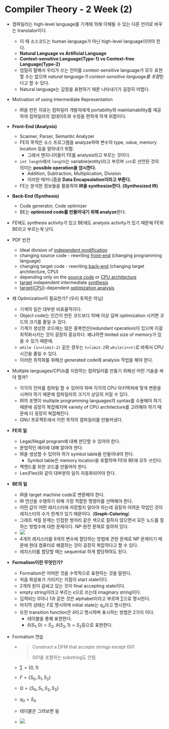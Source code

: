 # Compiler Theory - 2 Week (2)

* 컴파일러는 high-level language를 기계에 의해 이해될 수 있는 다른 언어로 바꾸는 translator이다.

  * 이 때 소스코드는 human language가 아닌 high-level language이어야 한다.
  * **Natural Language vs Artificial Language**
  * **Context-sensitive Language(Type-1) vs Context-free Language(Type-2)**
  * 엄밀히 말해서 우리가 쓰는 언어를 context-sensitive language가 모두 표현할 수는 없으며 *natural language가 context-sensitive language를 포함*한다고 할 수 있다.
  * Natural language는 감정을 표현하기 때문 나타내기가 굉장히 어렵다.

* Motivation of using Intermediate Representation

  * IR을 만든 이유는 컴파일러 개발자에게 portability와 maintainability를 제공하여 컴파일러의 업데이트와 수정을 편하게 하게 위함이다.

* **Front-End (Analysis)**

  * Scanner, Parser, Semantic Analyzer
  * FE의 목적은 소스 프로그램을 analyze하여 변수의 type, value, memory location 등을 알아내기 위함.
    * 그래서 엔지니어들이 FE를 analysis라고 부르는 것이다.
  * `int length`에서 `length`는 variable(entity)라고 부르며 `int`로 선언된 것의 의미는 **possible operation을 암시한다.**
    * Addition, Subtraction, Multiplication, Division
    * 이러한 메커니즘을 **Data Encapsulation이라고 부른다.**
  * FE는 분석한 정보들을 활용하여 **IR을 synthesize한다. (Synthesized IR)**

* **Back-End (Synthesis)**

  * Code generator, Code optimizer
  * BE는 **optimized code를 만들어내기 위해 analyze**한다.

* FE에도 synthesis activity가 있고 BE에도 analysis activity가 있기 때문에 FE와 BE라고 부르는게 낫다.

* PDF 빈칸

  * Ideal division of <u>independent modification</u>
  * changing source code - rewriting <u>front-end</u> (changing programming language)
  * changing target code - rewriting <u>back-end</u> (changing target architecture, CPU)
  * depending only on the <u>source code</u> or <u>CPU architecture</u>
  * <u>target</u> independent intermediate <u>synthesis</u>
  * <u>target(CPU)</u>-dependent <u>optimization analysis</u>

* 왜 Optimization이 필요한가? (우리 토픽은 아님)

  * 기계의 일은 대부분 비효율적이다.
  * Object code는 인간이 만든 코드보다 10배 이상 길며 optimization 시키면 코드의 크기를 줄일 수 있다.
  * 기계가 생성한 코드에는 많은 중복연산(redundant operation)이 있으며 이걸 최적화시키는 것이 굉장히 중요하다. 왜냐하면 limited size of memory가 있을 수 있기 때문에.
  * `while (i<=limit-2)` 같은 경우는 `t=limit-2`와 `while(i<=t)`로 바꿔서 CPU 시간을 줄일 수 있다.
  * 이러한 최적화를 위해선 generated code에 analysis 작업을 해야 한다.

* Multiple languages/CPUs를 지원하는 컴파일러를 만들기 위해선 어떤 기술을 써야 할까?

  * 각각의 언어를 컴파일 할 수 있어야 하며 각각의 CPU 아키텍쳐에 맞게 변환을 시켜야 하기 때문에 컴파일러의 크기가 상당히 커질 수 있다.
  * IR의 포맷이 multiple programming languages의 syntax를 수용해야 하기 때문에 굉장히 복잡해지며 variety of CPU architecture를 고려해야 하기 때문에 더 굉장히 복잡해진다.
  * GNU 프로젝트에서 이런 목적의 컴파일러를 만들어냈다.

* **FE의 일**

  * Legal/Illegal program에 대해 판단할 수 있어야 한다.
  * 문법적인 에러에 대해 알아야 한다.
  * IR을 생성할 수 있어야 하가 symbol table을 만들어내야 한다.
    * Symbol table은 memory location을 포함하며 FE와 BE에 모두 쓰인다.
  * 백엔드를 위한 코드를 만들어야 한다.
  * Lex(Flex)와 같이 대부분의 일이 자동화되어야 한다.

* **BE의 일**

  * IR을 target machine code로 변환해야 한다.
  * IR 연산을 수행하기 위해 가장 적합한 명령어를 선택해야 한다.
  * 어떤 값이 어떤 레지스터에 저장할지 알아야 하는데 굉장히 어려운 작업인 것이 레지스터의 수가 한계가 있기 때문이다. (**Graph-Coloring**)
  * 그래프 색칠 문제는 인접한 쌍끼리 같은 색으로 칠하지 않으면서 모든 노드를 칠하는 방법수에 대한 문제이다. NP-완전 문제로 알려져 있다.
  * <img src="https://user-images.githubusercontent.com/35518072/54001704-95bf9400-418f-11e9-8e6f-fd475fc40081.PNG">
  * 4개의 레지스터를 9개의 변수에 할당하는 방법에 관한 문제로 NP 문제이기 때문에 현대 컴퓨터로 해결하는 것이 굉장히 복잡하다고 할 수 있다.
  * 레지스터를 할당할 때는 sequential 하게 할당하여도 된다.

* **Formalism이란 무엇인가?**

  * Formalism은 어떠한 것을 수학적으로 표현하는 것을 말한다.
  * 처음 화살표가 가리키는 지점이 start state이다.
  * 2개의 원이 감싸고 있는 것이 final accepting state이다.
  * empty string이라고 부르는 $\epsilon$으로 쓰는데 imaginary string이다.
  * 입력되는 0이나 1과 같은 것은 alphabet이라고 부르며 $\sum$으로 명시한다.
  * 마지막 상태는 $F$로 명시하며 initial state는 $q_o$라고 명시한다.
  * 또한 transition function은 $\delta$라고 명시하며 표시하는 방법은 2가지 이다.
    * 테이블을 통해 표현한다.
    * $\delta(S_1,0)=S_2$, $\delta(S_2,1)=S_2​$ 등으로 표현한다. 

* Formalism 연습

  * > Construct a DFM that accepts strings except $001$
    >
    > $001​$을 포함하는 substring도 안됨

  * $\sum=\{0,1\}​$

  * $F=\{S_0,S_1,S_2\}$

  * $Q=\{S_0,S_1,S_2,S_3\}​$

  * $q_0=S_0​$

  * 테이블은 그려보면 됨

  * <img src="https://user-images.githubusercontent.com/35518072/54003859-ef778c80-4196-11e9-9c54-52f4026dd2ae.png">